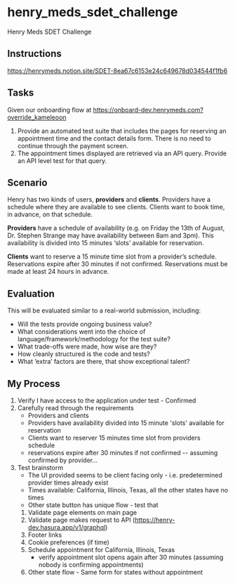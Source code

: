 # henry_meds_sdet_challenge
Henry Meds SDET Challenge

## Instructions
https://henrymeds.notion.site/SDET-8ea67c6153e24c649678d034544f1fb6

## Tasks

Given our onboarding flow at https://onboard-dev.henrymeds.com?override_kameleoon
1. Provide an automated test suite that includes the pages for reserving an appointment time and the contact details form. There is no need to continue through the payment screen.
2. The appointment times displayed are retrieved via an API query.  Provide an API level test for that query.

## Scenario

Henry has two kinds of users, **providers** and **clients**. Providers have a schedule where they are available to see clients. Clients want to book time, in advance, on that schedule.

**Providers** have a schedule of availability (e.g. on Friday the 13th of August, Dr. Stephen Strange may have availability between 8am and 3pm). This availability is divided into 15 minutes ‘slots’ available for reservation.

**Clients** want to reserve a 15 minute time slot from a provider’s schedule.  Reservations expire after 30 minutes if not confirmed. Reservations must be made at least 24 hours in advance.

## Evaluation
This will be evaluated similar to a real-world submission, including:

- Will the tests provide ongoing business value?
- What considerations went into the choice of language/framework/methodology for the test suite?
- What trade-offs were made, how wise are they?
- How cleanly structured is the code and tests?
- What ‘extra’ factors are there, that show exceptional talent?

## My Process

1. Verify I have access to the application under test - Confirmed
2. Carefully read through the requirements
    - Providers and clients
    - Providers have availability divided into 15 minute 'slots' available for reservation
    - Clients want to reserver 15 minutes time slot from providers schedule
    - reservations expire after 30 minutes if not confirmed
        -- assuming confirmed by provider...
3. Test brainstorm
    - The UI provided seems to be client facing only - i.e. predetermined provider times already exist
    - Times available: California, Illinois, Texas, all the other states have no times
    - Other state button has unique flow - test that
    1. Validate page elements on main page
    2. Validate page makes request to API (https://henry-dev.hasura.app/v1/graphql)
    3. Footer links
    4. Cookie preferences (if time)
    5. Schedule appointment for California, Illinois, Texas
        - verify appointment slot opens again after 30 minutes (assuming nobody is confirming appointments) 
    6. Other state flow - Same form for states without appointment

